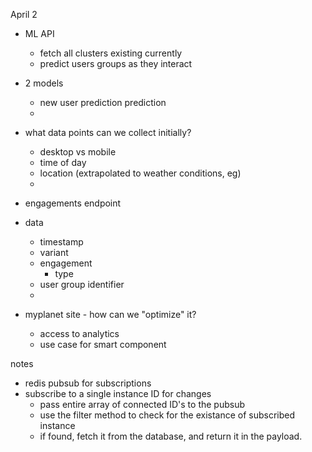 April 2

- ML API
    - fetch all clusters existing currently
    - predict users groups as they interact

- 2 models
    - new user prediction prediction
    - 

- what data points can we collect initially?
    - desktop vs mobile
    - time of day
    - location (extrapolated to weather conditions, eg)
    - 

- engagements endpoint

- data 
    - timestamp
    - variant
    - engagement 
        - type
    - user group identifier
    - 

- myplanet site - how can we "optimize" it?
    - access to analytics
    - use case for smart component


notes
- redis pubsub for subscriptions
- subscribe to a single instance ID for changes
    - pass entire array of connected ID's to the pubsub
    - use the filter method to check for the existance of subscribed instance
    - if found, fetch it from the database, and return it in the payload.